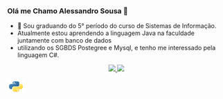 ### Olá me Chamo Alessandro Sousa 👋

- 🔭 Sou graduando do 5° período do curso de Sistemas de Informação.
- Atualmente estou aprendendo a linguagem Java na faculdade juntamente com banco de dados
- utilizando os SGBDS Postegree e Mysql, e tenho me interessado pela linguagem C#.

<div align="center">
  <a href="https://github.com/Alessandro-Nsousa">
  <img height="180em" src="https://github-readme-stats.vercel.app/api?username=Alessandro-Nsousa&show_icons=true&theme=tokyonight&include_all_commits=true&count_private=true"/>
  <img height="180em" src="https://github-readme-stats.vercel.app/api/top-langs/?username=Alessandro-Nsousa&layout=compact&langs_count=7&theme=tokyonight"/>
</div>
<div style="display: inline_block"><br>
  
  <img align="center" alt="Rafa-Python" height="30" width="40" src="https://raw.githubusercontent.com/devicons/devicon/master/icons/python/python-original.svg">
  
</div>
